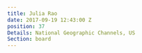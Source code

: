 ```yaml
---
title: Julia Rao
date: 2017-09-19 12:43:00 Z
position: 37
Details: National Geographic Channels, US
Section: board
---
```


